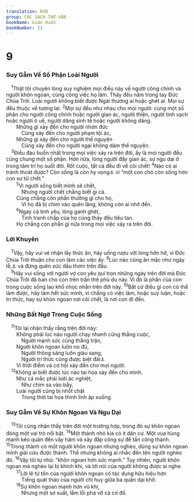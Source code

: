 ```yaml
---
translation: NVB
group: CÁC SÁCH THƠ-VĂN
bookName: Giáo Huấn 
bookNumber: 21
---
```


<div class="title"><h1>9</h1><h3>Suy Gẫm Về Số Phận Loài Người </h3></div>
<span class="verse tr_9_1"> <sup>1</sup>Thật tôi chuyên lòng suy nghiệm mọi điều này về người công chính và người khôn ngoan, cùng công việc họ làm. Thảy đều nằm trong tay Đức Chúa Trời. Loài người không biết được Ngài thương ai hoặc ghét ai. Mọi sự đều thuộc về tương lai. </span>
<span class="verse tr_9_2"><sup>2</sup>Mọi sự đều như nhau cho mọi người: cùng một số phận cho người công chính hoặc người gian ác, người thiện, người tinh sạch hoặc người ô uế, người dâng sinh tế hoặc người không dâng. <br/>  Những gì xảy đến cho người nhơn đức <br/>   Cũng xảy đến cho người phạm tội ác, <br/>  Những gì xảy đến cho người thề nguyện <br/>   Cũng xảy đến cho người ngại không dám thề nguyện. <br/></span>
<span class="verse tr_9_3"> <sup>3</sup>Điều đau buồn nhất trong mọi việc xảy ra trên đời, ấy là mọi người đều cùng chung một số phận. Hơn nữa, lòng người đầy gian ác, sự ngu dại ở trong tâm trí họ suốt đời. Rốt cuộc, tất cả đều đi về cõi chết! </span>
<span class="verse tr_9_4"><sup>4</sup>Nào có ai tránh thoát được? Còn sống là còn hy vọng<a data-toggle="tooltip" data-placement="bottom" title="Nhiều bản cổ đọc: ‘Nhưng người nào được kể chung với mọi người sống còn hy vọng’">⚓</a> vì “một con chó còn sống hơn con sư tử chết.” <br/></span>
<span class="verse tr_9_5">  <sup>5</sup>Vì người sống biết mình sẽ chết, <br/>   Nhưng người chết chẳng biết gì cả. <br/>  Cũng chẳng còn phần thưởng gì cho họ, <br/>   Vì họ đã bị chìm vào quên lãng, không còn ai nhớ đến. <br/></span>
<span class="verse tr_9_6">  <sup>6</sup>Ngay cả tình yêu, lòng ganh ghét, <br/>   Tính tranh chấp của họ cũng thảy đều tiêu tan. <br/>  Họ chẳng còn phần gì nữa trong mọi việc xảy ra trên đời. <br/></span>
<div class="title"><h3>Lời Khuyên </h3></div>
<span class="verse tr_9_7"> <sup>7</sup>Vậy, hãy vui vẻ nhận lấy thức ăn, hãy uống rượu với lòng hớn hở, vì Đức Chúa Trời thuận cho con làm các việc ấy. </span>
<span class="verse tr_9_8"><sup>8</sup>Lúc nào cũng ăn mặc như ngày lễ,<a data-toggle="tooltip" data-placement="bottom" title="Nt: mặc y phục trắng">⚓</a> và đừng quên xức dầu thơm trên đầu. <br/></span>
<span class="verse tr_9_9"> <sup>9</sup>Hãy vui sống với người vợ con yêu quí trọn những ngày trên đời mà Đức Chúa Trời đã ban cho con trên trần thế phù du này. Vì đó là phần của con trong cuộc sống lao khổ nhọc nhằn trên đời này. </span>
<span class="verse tr_9_10"><sup>10</sup>Bất cứ điều gì con có thể làm được, hãy làm hết sức mình, vì chẳng có việc làm, hoặc suy luận, hoặc tri thức, hay sự khôn ngoan nơi cõi chết, là nơi con đi đến. <br/></span>
<div class="title"><h3>Những Bất Ngờ Trong Cuộc Sống </h3></div>
<span class="verse tr_9_11"> <sup>11</sup>Tôi lại nhận thấy rằng trên đời này: <br/>  Không phải lúc nào người chạy nhanh cũng thắng cuộc, <br/>   Người mạnh sức cũng thắng trận, <br/>  Người khôn ngoan luôn no đủ, <br/>   Người thông sáng luôn giàu sang, <br/>   Người trí thức cũng được biệt đãi<a data-toggle="tooltip" data-placement="bottom" title="Ctd: khâm phục, ái mộ">⚓</a><br/>  Vì thời điểm và cơ hội xảy đến cho mọi người. <br/></span>
<span class="verse tr_9_12"> <sup>12</sup>Không ai biết được lúc nào tai họa xảy đến cho mình. <br/>  Như cá mắc phải lưới ác nghiệt, <br/>   Như chim sa vào bẫy, <br/>  Loài người cũng bị nhốt chặt <br/>   Trong thời tai họa thình lình ập xuống. <br/></span>
<div class="title"><h3>Suy Gẫm Về Sự Khôn Ngoan Và Ngu Dại </h3></div>
<span class="verse tr_9_13"> <sup>13</sup>Tôi cũng nhận thấy trên đời một trường hợp, trong đó sự khôn ngoan đóng một vai trò nổi bật. </span>
<span class="verse tr_9_14"><sup>14</sup>Một thành nhỏ kia có ít dân cư. Một vua hùng mạnh kéo quân đến vây hãm và xây đắp công sự để tấn công thành. </span>
<span class="verse tr_9_15"><sup>15</sup>Trong thành có một người khôn ngoan nhưng nghèo, dùng sự khôn ngoan mình giải cứu được thành. Thế nhưng không ai nhắc đến tên người nghèo đó. </span>
<span class="verse tr_9_16"><sup>16</sup>Vậy tôi tự nhủ: “khôn ngoan hơn sức mạnh.” Tuy nhiên, người khôn ngoan mà nghèo lại bị khinh khi, và lời nói của người không được ai nghe. <br/></span>
<span class="verse tr_9_17">  <sup>17</sup>Lời lẽ từ tốn của người khôn ngoan có tác dụng hữu hiệu hơn <br/>   Tiếng quát tháo của người chỉ huy giữa ba quân dại khờ. <br/></span>
<span class="verse tr_9_18">  <sup>18</sup>Sự khôn ngoan mạnh hơn vũ khí, <br/>   Nhưng một sơ suất, lầm lỗi phá vỡ cả cơ đồ. <br/></span>

